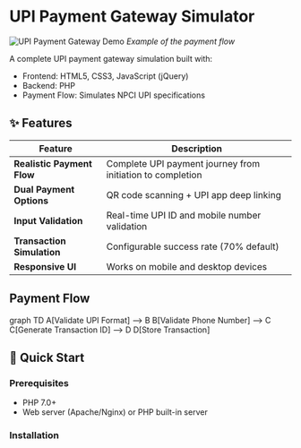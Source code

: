 # UPI Payment Gateway Simulator

![UPI Payment Gateway Demo](demo.gif) *Example of the payment flow*

A complete UPI payment gateway simulation built with:
- Frontend: HTML5, CSS3, JavaScript (jQuery)
- Backend: PHP
- Payment Flow: Simulates NPCI UPI specifications

## ✨ Features

| Feature | Description |
|---------|-------------|
| **Realistic Payment Flow** | Complete UPI payment journey from initiation to completion |
| **Dual Payment Options** | QR code scanning + UPI app deep linking |
| **Input Validation** | Real-time UPI ID and mobile number validation |
| **Transaction Simulation** | Configurable success rate (70% default) |
| **Responsive UI** | Works on mobile and desktop devices |

## Payment Flow
graph TD
  A[Validate UPI Format] --> B
  B[Validate Phone Number] --> C
  C[Generate Transaction ID] --> D
  D[Store Transaction]
  
## 🚀 Quick Start

### Prerequisites
- PHP 7.0+
- Web server (Apache/Nginx) or PHP built-in server

### Installation
